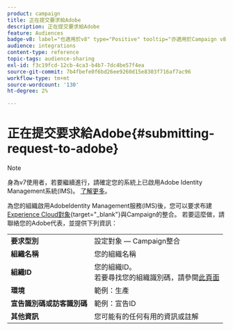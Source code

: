 ```yaml
---
product: campaign
title: 正在提交要求給Adobe
description: 正在提交要求給Adobe
feature: Audiences
badge-v8: label="也適用於v8" type="Positive" tooltip="亦適用於Campaign v8"
audience: integrations
content-type: reference
topic-tags: audience-sharing
exl-id: f3c19fcd-12cb-4ca3-b4b7-7dc4be57f4ea
source-git-commit: 7b4fbefe0f6bd26ee9260d15e8303f716af7ac96
workflow-type: tm+mt
source-wordcount: '130'
ht-degree: 2%

---
```


# 正在提交要求給Adobe{#submitting-request-to-adobe}

>[!NOTE]
>
>身為v7使用者，若要繼續進行，請確定您的系統上已啟用Adobe Identity Management系統(IMS)。 [了解更多](../../integrations/using/about-adobe-id.md)。

為您的組織啟用AdobeIdentity Management服務(IMS)後，您可以要求布建[Experience Cloud對象](https://experienceleague.adobe.com/en/docs/core-services/interface/services/audiences/overview){target="_blank"}與Campaign的整合。 若要這麼做，請聯絡您的Adobe代表，並提供下列資訊：

<table> 
 <tbody> 
  <tr> 
   <td> <strong>要求型別</strong><br /> </td> 
   <td> 設定對象 — Campaign整合 </td> 
  </tr> 
  <tr> 
   <td> <strong>組織名稱</strong><br /> </td> 
   <td> 您的組織名稱 </td> 
  </tr> 
  <tr> 
   <td> <strong>組織ID</strong><br /> </td> 
   <td> 您的組織ID。 <br>若要尋找您的組織識別碼，請參閱<a href="https://experienceleague.adobe.com/docs/core-services/interface/administration/organizations.html?lang=zh-hant">此頁面</a></td> 
  </tr> 
  <tr> 
   <td> <strong>環境</strong><br /> </td> 
   <td> 範例：生產 </td> 
  </tr> 
  <!--tr> 
   <td> <strong>AAM or People Service</strong><br /> </td> 
   <td> Example: Adobe Audience Manager. Make sure to mention whether or not you own Audience Manager license.</td> 
  </tr--> 
  <tr> 
   <td> <strong>宣告識別碼或訪客識別碼</strong><br /> </td> 
   <td> 範例：宣告ID </td> 
  </tr> 
  <tr> 
   <td> <strong>其他資訊</strong><br /> </td> 
   <td> 您可能有的任何有用的資訊或註解 </td> 
  </tr> 
 </tbody> 
</table>
